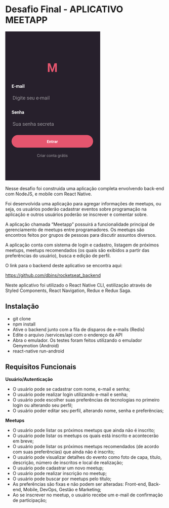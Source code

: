 # Desafio Final - APLICATIVO MEETAPP

![Backend](images/meetapp.png)

Nesse desafio foi construida uma aplicação completa envolvendo back-end com NodeJS, e mobile com React Native.

Foi desenvolvida uma aplicação para agregar informações de meetups, ou seja, os usuários poderão cadastrar eventos sobre programação na aplicação e outros usuários poderão se inscrever e
comentar sobre.

A aplicação chamada “Meetapp” possuirá a funcionalidade principal de gerenciamento de
meetups entre programadores. Os meetups são encontros feitos por grupos de pessoas para
discutir assuntos diversos.

A aplicação conta com sistema de login e cadastro, listagem de próximos meetups,
meetups recomendados (os quais são exibidos a partir das preferências do usuário), busca e
edição de perfil.

O link para o backend deste aplicativo se encontra aqui:

https://github.com/dbins/rocketseat_backend

Neste aplicativo foi utilizado o React Native CLI, estilização através de Styled Components, React Navigation, Redux e Redux Saga.

## Instalação

- git clone
- npm install
- Ative o backend junto com a fila de disparos de e-mails (Redis)
- Edite o arquivo /services/api com o endereço da API
- Abra o emulador. Os testes foram feitos utilizando o emulador Genymotion (Android)
- react-native run-android

## Requisitos Funcionais

**Usuário/Autenticação**

- O usuário pode se cadastrar com nome, e-mail e senha;
- O usuário pode realizar login utilizando e-mail e senha;
- O usuário pode escolher suas preferências de tecnologias no primeiro login ou alterando seu perfil;
- O usuário poder editar seu perfil, alterando nome, senha e preferências;

**Meetups**

- O usuário pode listar os próximos meetups que ainda não é inscrito;
- O usuário pode listar os meetups os quais está inscrito e acontecerão em breve;
- O usuário pode listar os próximos meetups recomendados (de acordo com suas preferências) que ainda não é inscrito;
- O usuário pode visualizar detalhes do evento como foto de capa, título, descrição, número de inscritos e local de realização;
- O usuário pode cadastrar um novo meetup;
- O usuário pode realizar inscrição no meetup;
- O usuário pode buscar por meetups pelo título;
- As preferências são fixas e não podem ser alteradas: Front-end, Back-end, Mobile, DevOps, Gestão e Marketing;
- Ao se inscrever no meetup, o usuário recebe um e-mail de confirmação de participação;
